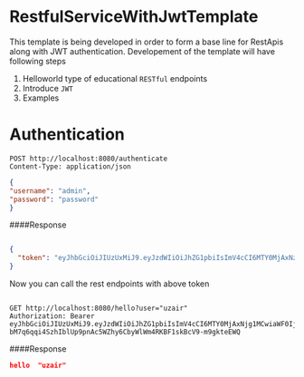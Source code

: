 # RestfulServiceWithJwtTemplate
This template is being developed in order to form a base line for RestApis along with JWT authentication. 
Developement of the template will have following steps
1. Helloworld type of educational `RESTful` endpoints 
1. Introduce `JWT`
1. Examples


# Authentication
```shell
POST http://localhost:8080/authenticate
Content-Type: application/json
```
```json
{
"username": "admin",
"password": "password"
}
```

####Response
```json

{
  "token": "eyJhbGciOiJIUzUxMiJ9.eyJzdWIiOiJhZG1pbiIsImV4cCI6MTY0MjAxNzE0NCwiaWF0IjoxNjQxOTk5MTQ0fQ.PUOmWeyLHQ75r1ljn5VEs7Kjx6y4ruJ4BIs8IiPPLKKkCFQLejD9aZ-ezkNJdWkqgreaF_qhQNA8SPJ87IYktg"
}
```

Now you can call the rest endpoints with above token
```shell

GET http://localhost:8080/hello?user="uzair"
Authorization: Bearer eyJhbGciOiJIUzUxMiJ9.eyJzdWIiOiJhZG1pbiIsImV4cCI6MTY0MjAxNjg1MCwiaWF0IjoxNjQxOTk4ODUwfQ.EgcTNluW4s1nCix0UszltOxkNktp-bM7q6qqi4SzhIblUp9pnAc5WZhy6CbyWlWm4RKBF1skBcV9-m9gkteEWQ
```
####Response 
```json
hello  "uzair"
```



